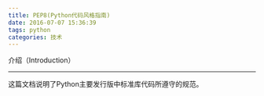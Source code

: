 ```yaml
---
title: PEP8(Python代码风格指南)
date: 2016-07-07 15:36:39
tags: python
categories: 技术
---
```

介绍（Introduction）
***
这篇文档说明了Python主要发行版中标准库代码所遵守的规范。